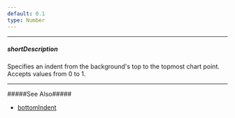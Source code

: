 ```yaml
---
default: 0.1
type: Number
---
```

---
##### shortDescription
Specifies an indent from the background's top to the topmost chart point. Accepts values from 0 to 1.

---
#####See Also#####
- [bottomIndent](/api-reference/20%20Data%20Visualization%20Widgets/dxRangeSelector/1%20Configuration/chart/bottomIndent.md '/Documentation/ApiReference/Data_Visualization_Widgets/dxRangeSelector/Configuration/chart/#bottomIndent')